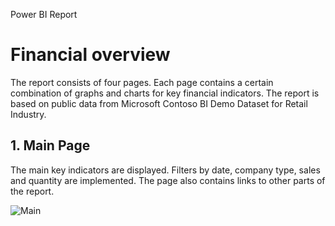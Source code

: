Power BI Report
# Financial overview
The report consists of four pages. Each page contains a certain combination of graphs and charts for key financial indicators. The report is based on public data from Microsoft Contoso BI Demo Dataset for Retail Industry.

## 1. Main Page
The main key indicators are displayed. Filters by date, company type, sales and quantity are implemented. The page also contains links to other parts of the report.

![Main](https://github.com/Qehh/Power_BI_Report/assets/58768263/4d768110-9e54-40b6-a4d1-38306b6c958e)


